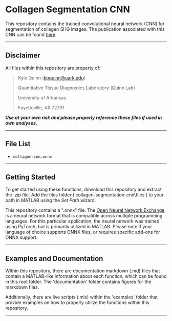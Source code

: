 # Collagen Segmentation CNN

This repository contains the trained convolutional neural network (CNN) for segmentation of collagen SHG images. The publication associated with this CNN can be found [here](https://doi.org/10.1002/jbio.202200191).

---

## Disclaimer

All files within this repository are property of:

> Kyle Quinn (kpquinn@uark.edu)
>
> Quantitative Tissue Diagnostics Laboratory (Quinn Lab)
>
> University of Arkansas
>
> Fayetteville, AR 72701

**_Use at your own risk and please properly reference these files if used in own analyses._**

---

## File List

- `collagen-cnn.onnx`

---

## Getting Started

To get started using these functions, download this repository and extract the .zip file. Add the files folder ('collagen-segmentation-cnn\files') to your path in MATLAB using the _Set Path_ wizard.

This repository contains a ".onnx" file. The [Open Neural Network Exchange](https://onnx.ai) is a neural network format that is compatible across multiple programming languages. For this particular application, the neural network was trained using PyTorch, but is primarily utilized in MATLAB. Please note if your language of choice supports ONNX files, or requires specific add-ons for ONNX support.

---

## Examples and Documentation

Within this repository, there are documentation markdown (.md) files that contain a MATLAB-like information about each function, which can be found in this root folder. The 'documentation' folder contains figures for the markdown files.

Additionally, there are live scripts (.mlx) within the 'examples' folder that provide examples on how to properly utilize the functions within this repository.

---
